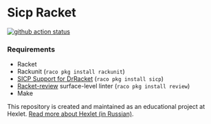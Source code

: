 # Sicp Racket

[![github action status](https://github.com/loukianen/sicp-racket/workflows/Racket%20CI/badge.svg)](https://github.com/loukianen/sicp-racket/actions)

### Requirements

*  Racket
*  Rackunit (`raco pkg install rackunit`)
*  [SICP Support for DrRacket](https://docs.racket-lang.org/sicp-manual/index.html) (`raco pkg install sicp`)
*  [Racket-review](https://github.com/Bogdanp/racket-review) surface-level linter (`raco pkg install review`)
*  Make

This repository is created and maintained as an educational project at Hexlet. [Read more about Hexlet (in Russian)](https://ru.hexlet.io/pages/about?utm_source=github&utm_medium=link&utm_campaign=sicp-racket).
